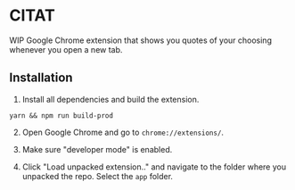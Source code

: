 # CITAT

WIP Google Chrome extension that shows you quotes of your choosing whenever you open a new tab.

## Installation

1. Install all dependencies and build the extension.
```
yarn && npm run build-prod
```

2. Open Google Chrome and go to `chrome://extensions/`.

3. Make sure "developer mode" is enabled.

4. Click "Load unpacked extension.." and navigate to the folder where you unpacked the repo. Select the `app` folder.
